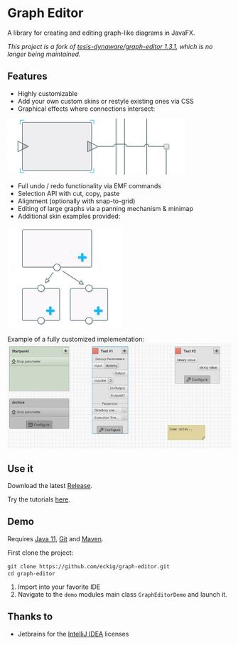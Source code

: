 Graph Editor
==========

A library for creating and editing graph-like diagrams in JavaFX.

*This project is a fork of [tesis-dynaware/graph-editor 1.3.1](https://github.com/tesis-dynaware/graph-editor), which is no longer being maintained.*

## Features

+ Highly customizable
+ Add your own custom skins or restyle existing ones via CSS
+ Graphical effects where connections intersect:

![Examples of how intersections look in the graph editor demo.](intersectionExamples.png)

+ Full undo / redo functionality via EMF commands
+ Selection API with cut, copy, paste
+ Alignment (optionally with snap-to-grid)
+ Editing of large graphs via a panning mechanism & minimap
+ Additional skin examples provided:

![Examples of skins provided with the graph editor demo.](skinExamples.png)

Example of a fully customized implementation:
![Demo of a fully customized application.](demo.gif)

## Use it

Download the latest [Release](https://github.com/eckig/graph-editor/releases).

Try the tutorials [here](https://github.com/eckig/graph-editor/wiki).

## Demo

Requires [Java 11](https://adoptopenjdk.net/), [Git](http://git-scm.com/) and [Maven](http://maven.apache.org/).

First clone the project:

    git clone https://github.com/eckig/graph-editor.git
    cd graph-editor
    
 1. Import into your favorite IDE
 2. Navigate to the `demo` modules main class `GraphEditorDemo` and launch it.

## Thanks to

 - Jetbrains for the [IntelliJ IDEA](https://www.jetbrains.com/idea/) licenses
